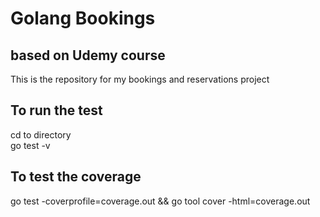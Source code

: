 # Golang Bookings 
## based on Udemy course

This is the repository for my bookings and reservations project

## To run the test
cd to directory  
go test -v  


## To test the coverage  
go test -coverprofile=coverage.out && go tool cover -html=coverage.out